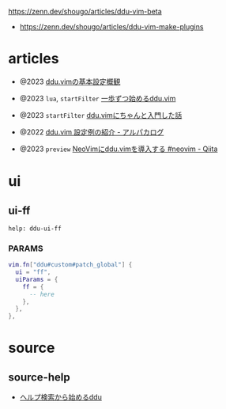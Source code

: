 https://zenn.dev/shougo/articles/ddu-vim-beta

- https://zenn.dev/shougo/articles/ddu-vim-make-plugins

# articles

- @2023 [ddu.vimの基本設定概観](https://zenn.dev/vim_jp/articles/c0d75d1f3c7f33)

- @2023 `lua`, `startFilter` [一歩ずつ始めるddu.vim](https://zenn.dev/vim_jp/articles/20231020step-by-step-ddu)

- @2023 `startFilter` [ddu.vimにちゃんと入門した話](https://zenn.dev/uga_rosa/articles/f55be75a573c0b)
- @2022 [ddu.vim 設定例の紹介 - アルパカログ](https://alpacat.com/posts/my-ddu-settings)

- @2023 `preview` [NeoVimにddu.vimを導入する #neovim - Qiita](https://qiita.com/t7u-ito/items/5227cfcee113e7662c50)

# ui

## ui-ff

`help: ddu-ui-ff`

### PARAMS

```lua
vim.fn["ddu#custom#patch_global"] {
  ui = "ff",
  uiParams = {
    ff = {
      -- here
    },
  },
},
```

# source

## source-help

- [ヘルプ検索から始めるddu](https://zenn.dev/vim_jp/articles/0005-search_help_with_ddu)
